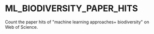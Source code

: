 # ML_BIODIVERSITY_PAPER_HITS
Count the paper hits of "machine learning approaches+ biodiversity" on Web of Science.
